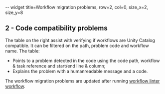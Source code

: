 -- widget title=Workflow migration problems, row=2, col=0, size_x=2, size_y=8

## 2 - Code compatibility problems

The table on the right assist with verifying if workflows are Unity Catalog compatible. It can be filtered on the path,
problem code and workflow name. The table:
- Points to a problem detected in the code using the code path, workflow & task reference and start/end line & column;
- Explains the problem with a humanreadable message and a code.

The workflow migration problems are updated after running
[workflow linter workflow](https://github.com/databrickslabs/ucx/blob/main/README.md#workflow-linter-workflow).
